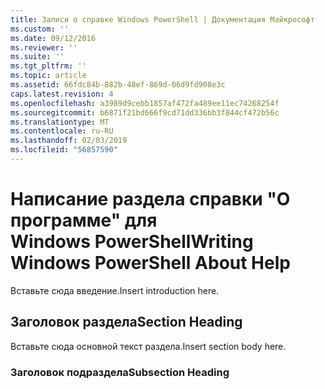 ```yaml
---
title: Записи о справке Windows PowerShell | Документация Майкрософт
ms.custom: ''
ms.date: 09/12/2016
ms.reviewer: ''
ms.suite: ''
ms.tgt_pltfrm: ''
ms.topic: article
ms.assetid: 66fdc84b-882b-48ef-869d-06d9fd908e3c
caps.latest.revision: 4
ms.openlocfilehash: a3989d9cebb1857af472fa489ee11ec74268254f
ms.sourcegitcommit: b6871f21bd666f9cd71dd336bb3f844cf472b56c
ms.translationtype: MT
ms.contentlocale: ru-RU
ms.lasthandoff: 02/03/2019
ms.locfileid: "56857590"
---
```

# <a name="writing-windows-powershell-about-help"></a><span data-ttu-id="c757a-102">Написание раздела справки "О программе" для Windows PowerShell</span><span class="sxs-lookup"><span data-stu-id="c757a-102">Writing Windows PowerShell About Help</span></span>

<span data-ttu-id="c757a-103">Вставьте сюда введение.</span><span class="sxs-lookup"><span data-stu-id="c757a-103">Insert introduction here.</span></span>

## <a name="section-heading"></a><span data-ttu-id="c757a-104">Заголовок раздела</span><span class="sxs-lookup"><span data-stu-id="c757a-104">Section Heading</span></span>

 <span data-ttu-id="c757a-105">Вставьте сюда основной текст раздела.</span><span class="sxs-lookup"><span data-stu-id="c757a-105">Insert section body here.</span></span>

### <a name="subsection-heading"></a><span data-ttu-id="c757a-106">Заголовок подраздела</span><span class="sxs-lookup"><span data-stu-id="c757a-106">Subsection Heading</span></span>
